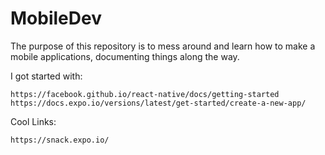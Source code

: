 # MobileDev

The purpose of this repository is to mess around and learn how to make a mobile applications, documenting things along the way.

I got started with: 

    https://facebook.github.io/react-native/docs/getting-started
    https://docs.expo.io/versions/latest/get-started/create-a-new-app/

Cool Links:

    https://snack.expo.io/ 